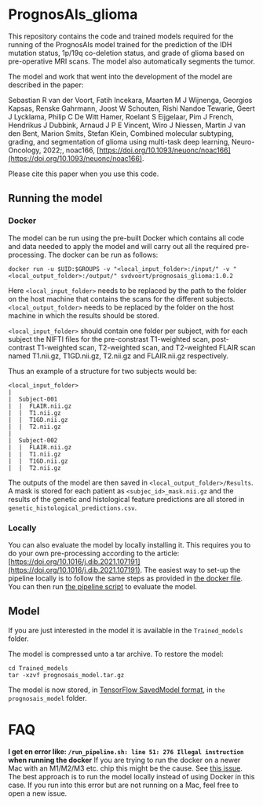 # PrognosAIs_glioma

This repository contains the code and trained models required for the running of the PrognosAIs model trained for the prediction of the IDH mutation status, 1p/19q co-deletion status, and grade of glioma based on pre-operative MRI scans. The model also automatically segments the tumor.

The model and work that went into the development of the model are described in the paper:

Sebastian R van der Voort, Fatih Incekara, Maarten M J Wijnenga, Georgios Kapsas, Renske Gahrmann, Joost W Schouten, Rishi Nandoe Tewarie, Geert J Lycklama, Philip C De Witt Hamer, Roelant S Eijgelaar, Pim J French, Hendrikus J Dubbink, Arnaud J P E Vincent, Wiro J Niessen, Martin J van den Bent, Marion Smits, Stefan Klein, Combined molecular subtyping, grading, and segmentation of glioma using multi-task deep learning, Neuro-Oncology, 2022;, noac166, [https://doi.org/10.1093/neuonc/noac166](https://doi.org/10.1093/neuonc/noac166).

Please cite this paper when you use this code.

## Running the model 


### Docker
The model can be run using the pre-built Docker which contains all code and data needed to apply the model and will carry out all the required pre-processing.
The docker can be run as follows: 

`docker run -u $UID:$GROUPS -v "<local_input_folder>:/input/" -v "<local_output_folder>:/output/" svdvoort/prognosais_glioma:1.0.2`

Here `<local_input_folder>` needs to be replaced by the path to the folder on the host machine that contains the scans for the different subjects.
`<local_output_folder>` needs to be replaced by the folder on the host machine in which the results should be stored.


`<local_input_folder>` should contain one folder per subject, with for each subject the NIFTI files for the pre-constrast T1-weighted scan, post-contrast T1-weighted scan, T2-weighted scan, and T2-weighted FLAIR scan named T1.nii.gz, T1GD.nii.gz, T2.nii.gz and FLAIR.nii.gz respectively.

Thus an example of a structure for two subjects would be: 

```
<local_input_folder>
|
|  Subject-001
|  |  FLAIR.nii.gz
|  |  T1.nii.gz
|  |  T1GD.nii.gz
|  |  T2.nii.gz
|
|  Subject-002
|  |  FLAIR.nii.gz
|  |  T1.nii.gz
|  |  T1GD.nii.gz
|  |  T2.nii.gz
```

The outputs of the model are then saved in `<local_output_folder>/Results`. A mask is stored for each patient as `<subjec_id>_mask.nii.gz` and the results of the genetic and histological feature predictions are all stored in `genetic_histological_predictions.csv`.

### Locally

You can also evaluate the model by locally installing it. This requires you to do your own pre-processing according to the article: [https://doi.org/10.1016/j.dib.2021.107191](https://doi.org/10.1016/j.dib.2021.107191). 
The easiest way to set-up the pipeline locally is to follow the same steps as provided in [the docker file](https://github.com/Svdvoort/PrognosAIs_glioma/blob/master/Docker/Dockerfile). 
You can then run [the pipeline script](https://github.com/Svdvoort/PrognosAIs_glioma/blob/master/Docker/run_pipeline.sh) to evaluate the model. 


## Model

If you are just interested in the model it is available in the `Trained_models` folder. 

The model is compressed unto a tar archive. To restore the model:

```
cd Trained_models
tar -xzvf prognosais_model.tar.gz
```

The model is now stored, in [TensorFlow SavedModel format](https://www.tensorflow.org/guide/saved_model), in `the prognosais_model` folder.

# FAQ

**I get en error like: `/run_pipeline.sh: line 51: 276 Illegal instruction` when running the docker**
If you are trying to run the docker on a newer Mac with an M1/M2/M3 etc. chip this might be the cause. See [this issue](https://github.com/Svdvoort/PrognosAIs_glioma/issues/4). The best approach is to run the model locally instead of using Docker in this case. If you run into this error but are not running on a Mac, feel free to open a new issue. 






